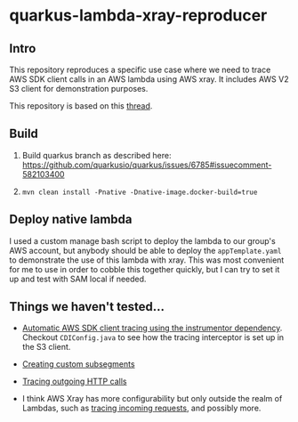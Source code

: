 # quarkus-lambda-xray-reproducer

## Intro

This repository reproduces a specific use case where we need to trace AWS SDK client calls in an AWS lambda using AWS xray.
It includes AWS V2 S3 client for demonstration purposes.

This repository is based on this [thread](https://github.com/quarkusio/quarkus/issues/6785).

## Build

1. Build quarkus branch as described here: https://github.com/quarkusio/quarkus/issues/6785#issuecomment-582103400

2. `mvn clean install -Pnative -Dnative-image.docker-build=true`

## Deploy native lambda

I used a custom manage bash script to deploy the lambda to our group's AWS account,
but anybody should be able to deploy the `appTemplate.yaml` to demonstrate the use
of this lambda with xray. This was most convenient for me to use in order to cobble this together quickly, 
but I can try to set it up and test with SAM local if needed.

## Things we haven't tested...
 * [Automatic AWS SDK client tracing using the instrumentor dependency](https://aws.amazon.com/blogs/developer/x-ray-support-for-the-aws-sdk-for-java-v2/). Checkout `CDIConfig.java` to see how the tracing interceptor is set up in the S3 client.
 
 * [Creating custom subsegments](https://docs.aws.amazon.com/xray/latest/devguide/xray-sdk-java-subsegments.html)
 
 * [Tracing outgoing HTTP calls](https://docs.aws.amazon.com/xray/latest/devguide/xray-sdk-java-httpclients.html)
 
 * I think AWS Xray has more configurability but only outside the realm of Lambdas, 
 such as [tracing incoming requests](https://docs.aws.amazon.com/xray/latest/devguide/xray-sdk-java-filters.html), and possibly
 more.
 
  
